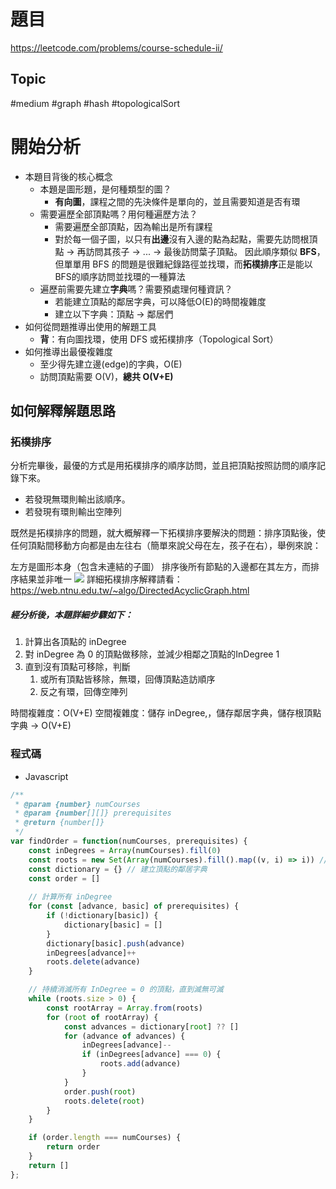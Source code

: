 # 題目
https://leetcode.com/problems/course-schedule-ii/
## Topic
#medium #graph #hash #topologicalSort

# 開始分析
- 本題目背後的核心概念
  - 本題是圖形題，是何種類型的圖？
    - **有向圖**，課程之間的先決條件是單向的，並且需要知道是否有環
  - 需要遍歷全部頂點嗎？用何種遍歷方法？
    - 需要遍歷全部頂點，因為輸出是所有課程
    - 對於每一個子圖，以只有**出邊**沒有入邊的點為起點，需要先訪問根頂點 -> 再訪問其孩子 -> ... -> 最後訪問葉子頂點。
    因此順序類似 **BFS**，但單單用 BFS 的問題是很難紀錄路徑並找環，而**拓樸排序**正是能以BFS的順序訪問並找環的一種算法
  - 遍歷前需要先建立**字典**嗎？需要預處理何種資訊？
    - 若能建立頂點的鄰居字典，可以降低O(E)的時間複雜度
    - 建立以下字典：頂點 -> 鄰居們
- 如何從問題推導出使用的解題工具
  - **背**：有向圖找環，使用 DFS 或拓樸排序（Topological Sort）
- 如何推導出最優複雜度
  - 至少得先建立邊(edge)的字典，O(E)
  - 訪問頂點需要 O(V)，**總共 O(V+E)**

## 如何解釋解題思路

### 拓樸排序

分析完畢後，最優的方式是用拓樸排序的順序訪問，並且把頂點按照訪問的順序記錄下來。
- 若發現無環則輸出該順序。
- 若發現有環則輸出空陣列

既然是拓樸排序的問題，就大概解釋一下拓樸排序要解決的問題：排序頂點後，使任何頂點間移動方向都是由左往右（簡單來說父母在左，孩子在右），舉例來說：

左方是圖形本身（包含未連結的子圖）
排序後所有節點的入邊都在其左方，而排序結果並非唯一
![](https://web.ntnu.edu.tw/~algo/TopologicalOrdering3.png)
詳細拓樸排序解釋請看：https://web.ntnu.edu.tw/~algo/DirectedAcyclicGraph.html


##### 經分析後，本題詳細步驟如下：

1. 計算出各頂點的 inDegree
2. 對 inDegree 為 0 的頂點做移除，並減少相鄰之頂點的InDegree 1
3. 直到沒有頂點可移除，判斷
    1. 或所有頂點皆移除，無環，回傳頂點造訪順序
    2. 反之有環，回傳空陣列

時間複雜度：O(V+E)
空間複雜度：儲存 inDegree,，儲存鄰居字典，儲存根頂點字典 -> O(V+E)

### 程式碼
- Javascript
```js
/**
 * @param {number} numCourses
 * @param {number[][]} prerequisites
 * @return {number[]}
 */
var findOrder = function(numCourses, prerequisites) {
    const inDegrees = Array(numCourses).fill(0)
    const roots = new Set(Array(numCourses).fill().map((v, i) => i)) // 建立根頂點的查找字典
    const dictionary = {} // 建立頂點的鄰居字典
    const order = []
    
    // 計算所有 inDegree
    for (const [advance, basic] of prerequisites) {
        if (!dictionary[basic]) {
            dictionary[basic] = []
        }
        dictionary[basic].push(advance)
        inDegrees[advance]++
        roots.delete(advance)
    }

    // 持續消滅所有 InDegree = 0 的頂點，直到滅無可滅
    while (roots.size > 0) {
        const rootArray = Array.from(roots)
        for (root of rootArray) {
            const advances = dictionary[root] ?? []
            for (advance of advances) {
                inDegrees[advance]--
                if (inDegrees[advance] === 0) {
                    roots.add(advance)
                }
            }
            order.push(root)
            roots.delete(root)
        }
    }

    if (order.length === numCourses) {
        return order
    }
    return []
};
```

